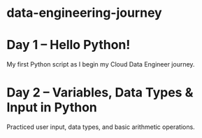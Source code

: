 # data-engineering-journey

# Day 1 – Hello Python!
My first Python script as I begin my Cloud Data Engineer journey.

# Day 2 – Variables, Data Types & Input in Python
Practiced user input, data types, and basic arithmetic operations.
